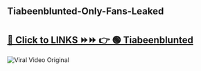 
 ## Tiabeenblunted-Only-Fans-Leaked

# <h2><a href="https://clipsfans.com/Tiabeenblunted&ref=git">🔗 Click to LINKS ⏩⏩ 👉 🟢 Tiabeenblunted </a></h2>

<a href="https://clipsfans.com/Tiabeenblunted&ref=git" rel="nofollow" data-target="animated-image.originalLink"><img src="https://i.ibb.co.com/xMMVF88/686577567.gif" alt="Viral Video Original" style="max-width: 100%; display: inline-block;" data-target="animated-image.originalImage"></a>
